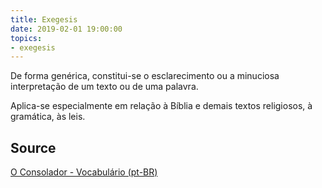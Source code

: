 ```yaml
---
title: Exegesis
date: 2019-02-01 19:00:00
topics:
- exegesis
---
```


De forma genérica, constitui-se o esclarecimento ou a minuciosa interpretação de um texto ou 
de uma palavra. 

Aplica-se especialmente em relação à Bíblia e demais textos religiosos, à gramática, às leis.

## Source
[O Consolador - Vocabulário (pt-BR)](http://www.oconsolador.com.br/linkfixo/vocabulario/principal.html)


